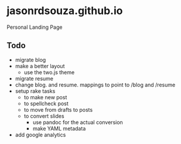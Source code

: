 jasonrdsouza.github.io
======================

Personal Landing Page

Todo
----
- migrate blog
- make a better layout
  - use the two.js theme 
- migrate resume
- change blog. and resume. mappings to point to /blog and /resume
- setup rake tasks
  - to make new post
  - to spellcheck post
  - to move from drafts to posts
  - to convert slides
    - use pandoc for the actual conversion
    - make YAML metadata
- add google analytics

